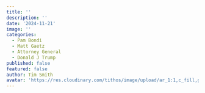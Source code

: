 ```yaml
---
title: ''
description: ''
date: '2024-11-21'
image: ''
categories:
  - Pam Bondi
  - Matt Gaetz
  - Attorney General
  - Donald J Trump
published: false
featured: false
author: Tim Smith
avatar: 'https://res.cloudinary.com/tithos/image/upload/ar_1:1,c_fill,g_auto,q_auto:eco,r_max,w_100/v1703907649/me_f8wxaa.avif'
---
```


<script>
  import { ExternalLink, Image } from '../lib';
</script>

##

<Image
  src=''
  alt=''
/>
